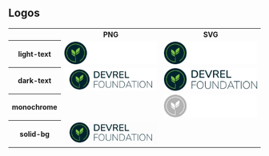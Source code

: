 
## Logos

<table>
    <tr>
        <th></th>
        <th colspan="1">PNG</th>
        <th colspan="1">SVG</th>
    </tr>
    <tr>
        <th>light-text</th>
        <td><img src="./logo-light-text.png" width="200"/></td>
        <td><img src="./logo-light-text.svg" width="200"/></td>
    </tr>
    <tr>
        <th>dark-text</th>
        <td><img src="./logo-dark-text.png" width="200"/></td>
        <td><img src="./logo-dark-text.svg" width="200"/></td>
    </tr>
    <tr>
        <th>monochrome</th>
        <td></td>
        <td><img src="./logo-gray.png" width="200"/></td>
    </tr>
    <tr>
        <th>solid-bg</th>
        <td><img src="./logo-dark-text-light-bg.png" width="200"/></td>
        <td></td>
    </tr>
</table>